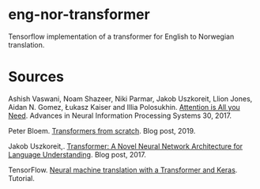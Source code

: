# eng-nor-transformer
Tensorflow implementation of a transformer for English to Norwegian translation.

# Sources
Ashish Vaswani, Noam Shazeer, Niki Parmar, Jakob Uszkoreit, Llion Jones, Aidan N. Gomez, Łukasz Kaiser and Illia Polosukhin.
[Attention is All you Need](https://proceedings.neurips.cc/paper_files/paper/2017/file/3f5ee243547dee91fbd053c1c4a845aa-Paper.pdf).
Advances in Neural Information Processing Systems 30, 2017.

Peter Bloem.
[Transformers from scratch](https://peterbloem.nl/blog/transformers).
Blog post, 2019.

Jakob Uszkoreit,. 
[Transformer: A Novel Neural Network Architecture for Language Understanding](https://blog.research.google/2017/08/transformer-novel-neural-network.html). 
Blog post, 2017.

TensorFlow. 
[Neural machine translation with a Transformer and Keras](https://www.tensorflow.org/text/tutorials/transformer). 
Tutorial.

